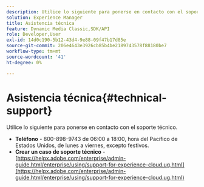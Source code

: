 ```yaml
---
description: Utilice lo siguiente para ponerse en contacto con el soporte técnico.
solution: Experience Manager
title: Asistencia técnica
feature: Dynamic Media Classic,SDK/API
role: Developer,User
exl-id: 14d0c190-5b12-43d4-9e88-09f47b17d85e
source-git-commit: 206e4643e3926cb85b4be2189743578f88180be7
workflow-type: tm+mt
source-wordcount: '41'
ht-degree: 0%

---
```


# Asistencia técnica{#technical-support}

Utilice lo siguiente para ponerse en contacto con el soporte técnico.

* **Teléfono** - 800-898-9743 de 06:00 a 18:00, hora del Pacífico de Estados Unidos, de lunes a viernes, excepto festivos.
* **Crear un caso de soporte técnico** - [https://helpx.adobe.com/enterprise/admin-guide.html/enterprise/using/support-for-experience-cloud.ug.html](https://helpx.adobe.com/enterprise/admin-guide.html/enterprise/using/support-for-experience-cloud.ug.html)
